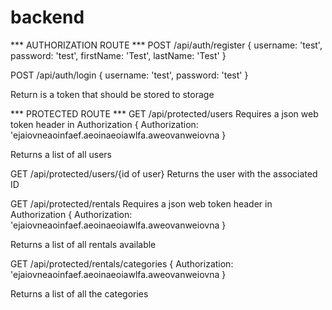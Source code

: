 # backend


*** AUTHORIZATION ROUTE ***
POST /api/auth/register
{
    username: 'test',
    password: 'test',
    firstName: 'Test',
    lastName: 'Test'
}

POST /api/auth/login
{
    username: 'test',
    password: 'test'
}

Return is a token that should be stored to storage

*** PROTECTED ROUTE ***
GET /api/protected/users
Requires a json web token header in Authorization
{
    Authorization: 'ejaiovneaoinfaef.aeoinaeoiawlfa.aweovanweiovna
}

Returns a list of all users


GET /api/protected/users/{id of user}
Returns the user with the associated ID


GET /api/protected/rentals
Requires a json web token header in Authorization
{
    Authorization: 'ejaiovneaoinfaef.aeoinaeoiawlfa.aweovanweiovna
}

Returns a list of all rentals available


GET /api/protected/rentals/categories
{
    Authorization: 'ejaiovneaoinfaef.aeoinaeoiawlfa.aweovanweiovna
}

Returns a list of all the categories